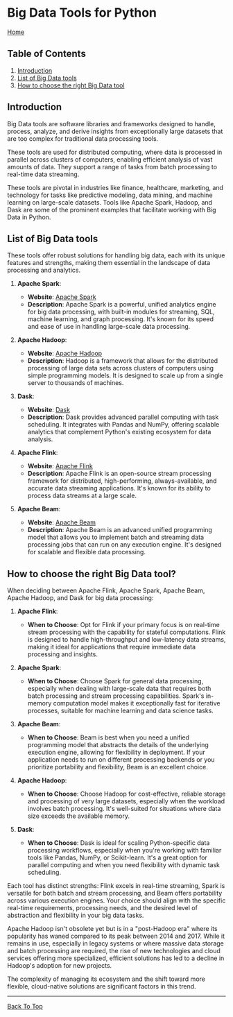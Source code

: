 # Big Data Tools for Python

[Home](../README.md#python-data-engineering-resources)

## Table of Contents

1. [Introduction](#introduction)
2. [List of Big Data tools](#list-of-big-data-tools)
3. [How to choose the right Big Data tool](#how-to-choose-the-right-big-data-tool)

## Introduction

Big Data tools are software libraries and frameworks designed to handle, process, analyze, and derive insights from exceptionally large datasets that are too complex for traditional data processing tools.

These tools are used for distributed computing, where data is processed in parallel across clusters of computers, enabling efficient analysis of vast amounts of data. They support a range of tasks from batch processing to real-time data streaming.

These tools are pivotal in industries like finance, healthcare, marketing, and technology for tasks like predictive modeling, data mining, and machine learning on large-scale datasets. Tools like Apache Spark, Hadoop, and Dask are some of the prominent examples that facilitate working with Big Data in Python.

## List of Big Data tools

These tools offer robust solutions for handling big data, each with its unique features and strengths, making them essential in the landscape of data processing and analytics.

1. **Apache Spark**:

   - **Website**: [Apache Spark](https://spark.apache.org/)
   - **Description**: Apache Spark is a powerful, unified analytics engine for big data processing, with built-in modules for streaming, SQL, machine learning, and graph processing. It's known for its speed and ease of use in handling large-scale data processing.

2. **Apache Hadoop**:

   - **Website**: [Apache Hadoop](https://hadoop.apache.org/)
   - **Description**: Hadoop is a framework that allows for the distributed processing of large data sets across clusters of computers using simple programming models. It is designed to scale up from a single server to thousands of machines.

3. **Dask**:

   - **Website**: [Dask](https://dask.org/)
   - **Description**: Dask provides advanced parallel computing with task scheduling. It integrates with Pandas and NumPy, offering scalable analytics that complement Python's existing ecosystem for data analysis.

4. **Apache Flink**:

   - **Website**: [Apache Flink](https://flink.apache.org/)
   - **Description**: Apache Flink is an open-source stream processing framework for distributed, high-performing, always-available, and accurate data streaming applications. It's known for its ability to process data streams at a large scale.

5. **Apache Beam**:
   - **Website**: [Apache Beam](https://beam.apache.org/)
   - **Description**: Apache Beam is an advanced unified programming model that allows you to implement batch and streaming data processing jobs that can run on any execution engine. It's designed for scalable and flexible data processing.

## How to choose the right Big Data tool?

When deciding between Apache Flink, Apache Spark, Apache Beam, Apache Hadoop, and Dask for big data processing:

1. **Apache Flink**:

   - **When to Choose**: Opt for Flink if your primary focus is on real-time stream processing with the capability for stateful computations. Flink is designed to handle high-throughput and low-latency data streams, making it ideal for applications that require immediate data processing and insights.

2. **Apache Spark**:

   - **When to Choose**: Choose Spark for general data processing, especially when dealing with large-scale data that requires both batch processing and stream processing capabilities. Spark's in-memory computation model makes it exceptionally fast for iterative processes, suitable for machine learning and data science tasks.

3. **Apache Beam**:

   - **When to Choose**: Beam is best when you need a unified programming model that abstracts the details of the underlying execution engine, allowing for flexibility in deployment. If your application needs to run on different processing backends or you prioritize portability and flexibility, Beam is an excellent choice.

4. **Apache Hadoop**:

   - **When to Choose**: Choose Hadoop for cost-effective, reliable storage and processing of very large datasets, especially when the workload involves batch processing. It's well-suited for situations where data size exceeds the available memory.

5. **Dask**:
   - **When to Choose**: Dask is ideal for scaling Python-specific data processing workflows, especially when you're working with familiar tools like Pandas, NumPy, or Scikit-learn. It's a great option for parallel computing and when you need flexibility with dynamic task scheduling.

Each tool has distinct strengths: Flink excels in real-time streaming, Spark is versatile for both batch and stream processing, and Beam offers portability across various execution engines. Your choice should align with the specific real-time requirements, processing needs, and the desired level of abstraction and flexibility in your big data tasks.

Apache Hadoop isn't obsolete yet but is in a "post-Hadoop era" where its popularity has waned compared to its peak between 2014 and 2017. While it remains in use, especially in legacy systems or where massive data storage and batch processing are required, the rise of new technologies and cloud services offering more specialized, efficient solutions has led to a decline in Hadoop's adoption for new projects.

The complexity of managing its ecosystem and the shift toward more flexible, cloud-native solutions are significant factors in this trend.

---

[Back To Top](#introduction)
